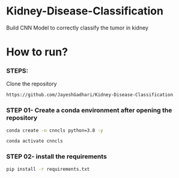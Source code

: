 # Kidney-Disease-Classification

Build CNN Model to correctly classify the tumor in kidney 


# How to run?
### STEPS:

Clone the repository

```bash
https://github.com/JayeshGadhari/Kidney-Disease-Classification
```
### STEP 01- Create a conda environment after opening the repository

```bash
conda create -n cnncls python=3.8 -y
```

```bash
conda activate cnncls
```


### STEP 02- install the requirements
```bash
pip install -r requirements.txt
```